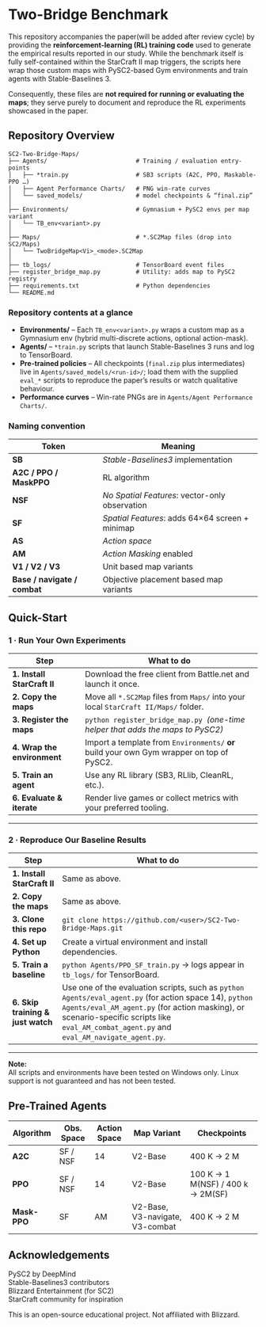 # Two-Bridge Benchmark
This repository accompanies the paper(will be added after review cycle) by providing the **reinforcement-learning (RL) training code** used to generate the empirical results reported in our study. While the benchmark itself is fully self-contained within the StarCraft II map triggers, the scripts here wrap those custom maps with PySC2-based Gym environments and train agents with Stable-Baselines 3.

Consequently, these files are **not required for running or evaluating the maps**; they serve purely to document and reproduce the RL experiments showcased in the paper.

## Repository Overview

```
SC2-Two-Bridge-Maps/
├── Agents/                         # Training / evaluation entry-points
│   ├── *train.py                   # SB3 scripts (A2C, PPO, Maskable-PPO …)
│   ├── Agent Performance Charts/   # PNG win-rate curves
│   └── saved_models/               # model checkpoints & “final.zip”
│
├── Environments/                   # Gymnasium + PySC2 envs per map variant
│   └── TB_env<variant>.py
│
├── Maps/                           # *.SC2Map files (drop into SC2/Maps)
│   └── TwoBridgeMap<Vi>_<mode>.SC2Map
│
├── tb_logs/                        # TensorBoard event files
├── register_bridge_map.py          # Utility: adds map to PySC2 registry
├── requirements.txt                # Python dependencies 
└── README.md
```

### Repository contents at a glance

- **Environments/** – Each `TB_env<variant>.py` wraps a custom map as a Gymnasium env (hybrid multi-discrete actions, optional action-mask).
- **Agents/** – `*train.py` scripts that launch Stable-Baselines 3 runs and log to TensorBoard.
- **Pre-trained policies** – All checkpoints (`final.zip` plus intermediates) live in `Agents/saved_models/<run-id>/`; load them with the supplied `eval_*` scripts to reproduce the paper’s results or watch qualitative behaviour.
- **Performance curves** – Win-rate PNGs are in `Agents/Agent Performance Charts/`.

### Naming convention

| Token | Meaning |
|-------|---------|
| **SB**        | _Stable-Baselines3_ implementation |
| **A2C / PPO / MaskPPO** | RL algorithm |
| **NSF**       | _No Spatial Features_: vector-only observation |
| **SF**        | _Spatial Features_: adds 64×64 screen + minimap |
| **AS**        | _Action space_ |
| **AM**        | _Action Masking_ enabled |
| **V1 / V2 / V3** | Unit based map variants |
| **Base / navigate / combat** | Objective placement based map variants |

## Quick-Start

### 1 · Run Your **Own** Experiments
| Step | What to do |
|------|------------|
| **1. Install StarCraft II** | Download the free client from Battle.net and launch it once. |
| **2. Copy the maps** | Move all `*.SC2Map` files from `Maps/` into your local `StarCraft II/Maps/` folder. |
| **3. Register the maps** | `python register_bridge_map.py` &nbsp;*(one-time helper that adds the maps to PySC2)* |
| **4. Wrap the environment** | Import a template from `Environments/` **or** build your own Gym wrapper on top of PySC2. |
| **5. Train an agent** | Use any RL library (SB3, RLlib, CleanRL, etc.). |
| **6. Evaluate & iterate** | Render live games or collect metrics with your preferred tooling. |

---

### 2 · **Reproduce** Our Baseline Results
| Step | What to do |
|------|------------|
| **1. Install StarCraft II** | Same as above. |
| **2. Copy the maps** | Same as above. |
| **3. Clone this repo** | `git clone https://github.com/<user>/SC2-Two-Bridge-Maps.git` |
| **4. Set up Python** |  Create a virtual environment and install dependencies. |
| **5. Train a baseline** | `python Agents/PPO_SF_train.py`  → logs appear in `tb_logs/` for TensorBoard. |
| **6. Skip training & just watch** | Use one of the evaluation scripts, such as `python Agents/eval_agent.py` (for action space 14), `python Agents/eval_AM_agent.py` (for action masking), or scenario-specific scripts like `eval_AM_combat_agent.py` and `eval_AM_navigate_agent.py`. |

---

**Note:**  
All scripts and environments have been tested on Windows only. Linux support is not guaranteed and has not been tested.

## Pre-Trained Agents

| Algorithm | Obs. Space | Action Space | Map Variant | Checkpoints |
|-----------|------------|-------------|-------------|-------------|
| **A2C**   | SF / NSF   | 14       | V2-Base | 400 K → 2 M |
| **PPO**   | SF / NSF   | 14       | V2-Base | 100 K → 1 M(NSF) / 400 k → 2M(SF)|
| **Mask-PPO** | SF      | AM       | V2-Base, V3-navigate, V3-combat | 400 K → 2 M |

## Acknowledgements

PySC2 by DeepMind  
Stable-Baselines3 contributors  
Blizzard Entertainment (for SC2)  
StarCraft community for inspiration

This is an open-source educational project. Not affiliated with Blizzard.